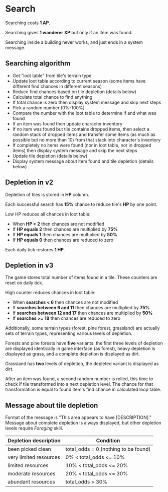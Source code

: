 # Search

Searching costs **1 AP**.

Searching gives **1 wanderer XP** but only if an item was found.

Searching inside a building never works, and just ends in a system message.

## Searching algorithm

- Get "loot table" from tile's terrain type
- Update loot table according to current season
  (some items have different find chances in different seasons)
- Reduce find chances based on tile depletion (details below)
- Calculate total chance to find anything
- If total chance is zero then display system message and skip next steps
- Pick a random number (0%-100%)
- Compare the number with the loot table to determine if and what was found
- If an item was found then update character inventory
- If no item was found but tile contains dropped items, then select a random
  stack of dropped items and transfer some items (as much as possible but no
  more than 10) from that stack into character's inventory
- If completely no items were found (nor in loot table, nor in dropped items)
  then display system message and skip the next steps
- Update tile depletion (details below)
- Display system message about item found and tile depletion (details below)

## Depletion in v2

Depletion of tiles is stored in **HP** column.

Each successful search has **15%** chance to reduce tile's **HP** by one point.

Low HP reduces all chances in loot table:

- When **HP > 2** then chances are not modified
- If **HP equals 2** then chances are multiplied by **75%**
- If **HP equals 1** then chances are multiplied by **50%**
- If **HP equals 0** then chances are reduced to zero

Each daily tick restores **1 HP**.

## Depletion in v3

The game stores total number of items found in a tile.
These counters are reset on daily tick.

High counter reduces chances in loot table:

- When **searches < 6** then chances are not modified
- If **searches between 6 and 11** then chances are multiplied by **75%**
- If **searches between 12 and 17** then chances are multiplied by **50%**
- If **searches >= 18** then chances are reduced to zero

Additionally, some terrain types (forest, pine forest, grassland)
are actually sets of terrain types, representing various levels of depletion.

Forests and pine forests have **five** variants: the first three levels
of depletion are displayed identically in game interface (as forest),
heavy depletion is displayed as grass, and a complete depletion is displayed
as dirt.

Grassland has **two** levels of depletion, the depleted variant is displayed
as dirt.

After an item was found, a second random number is rolled, this time to check
if tile transformed into a next depletion level. The chance for that
transformation is equal to found item's find chance in calculated loop table.

## Message about tile depletion

Format of the message is "This area appears to have [DESCRIPTION]."
Message about complete depletion is always displayed, but other depletion
levels require *Foraging* skill.

| Depletion description  | Condition                            |
|------------------------|--------------------------------------|
| been picked clean      | total_odds = 0 (nothing to be found) |
| very limited resources | 0% < total_odds <= 10%               |
| limited resources      | 10% < total_odds <= 20%              |
| moderate resources     | 20% < total_odds <= 30%              |
| abundant resources     | total_odds > 30%                     |

